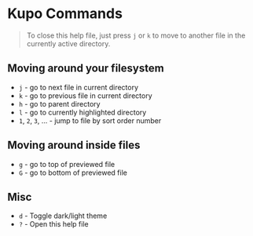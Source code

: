 # Kupo Commands

> To close this help file, just press `j` or `k` to move to another file
> in the currently active directory.

## Moving around your filesystem

* `j` - go to next file in current directory
* `k` - go to previous file in current directory
* `h` - go to parent directory
* `l` - go to currently highlighted directory
* `1`, `2`, `3`, ... - jump to file by sort order number 

## Moving around inside files

* `g` - go to top of previewed file
* `G` - go to bottom of previewed file

## Misc

* `d` - Toggle dark/light theme
* `?` - Open this help file